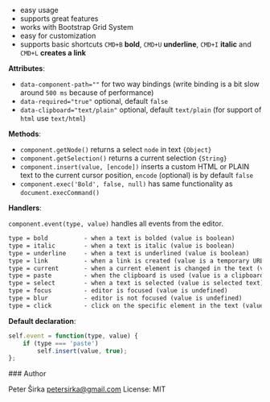 - easy usage
- supports great features
- works with Bootstrap Grid System
- easy for customization
- supports basic shortcuts `CMD+B` __bold__, `CMD+U` __underline__, `CMD+I` __italic__ and `CMD+L` __creates a link__

__Attributes__:
- `data-component-path=""` for two way bindings (write binding is a bit slow around `500 ms` because of performance)
- `data-required="true"` optional, default `false`
- `data-clipboard="text/plain"` optional, default `text/plain` (for support of `html` use `text/html`)

__Methods__:
- `component.getNode()` returns a select `node` in text `{Object}`
- `component.getSelection()` returns a current selection `{String}`
- `component.insert(value, [encode])` inserts a custom HTML or PLAIN text to the current cursor position, `encode` (optional) is by default `false`
- `component.exec('Bold', false, null)` has same functionality as `document.execCommand()`

__Handlers__:

`component.event(type, value)` handles all events from the editor.

```html
type = bold          - when a text is bolded (value is boolean)
type = italic        - when a text is italic (value is boolean)
type = underline     - when a text is underlined (value is boolean)
type = link          - when a link is created (value is a temporary URL)
type = current       - when a current element is changed in the text (value is NODE)
type = paste         - when the clipboard is used (value is a clipboard value)
type = select        - when a text is selected (value is selected text)
type = focus         - editor is focused (value is undefined)
type = blur          - editor is not focused (value is undefined)
type = click         - click on the specific element in the text (value is NODE)
```

__Default declaration__:

```javascript
self.event = function(type, value) {
    if (type === 'paste')
        self.insert(value, true);
};
```

### Author

Peter Širka <petersirka@gmail.com>
License: MIT